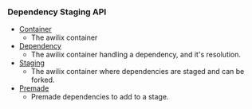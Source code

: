 ### Dependency Staging API

- [Container](docs/container-api.md)
  - The awilix container
- [Dependency](docs/dependency-api.md)
  - The awilix container handling a dependency, and it's resolution.
- [Staging](docs/stage-api.md)
  - The awilix container where dependencies are staged and can be forked.
- [Premade](docs/premade-api.md)
  - Premade dependencies to add to a stage.